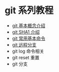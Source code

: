 # git 系列教程

- [git 基本概念介绍](./docs/git基本概念介绍.md)
- [git SHA1 介绍](./docs/git_SHA1介绍.md)
- [git 常用基本命令](./docs/git常用基本命令.md)
- [git 远程分支](./docs/git远程分支.md)
- git log 命令相关
- git reset 重置
- git 分支
